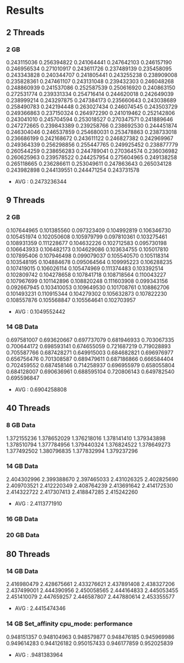 
# Results

## 2 Threads

### 2 GB

0.243115036
0.256394822
0.241064441
0.247642103
0.246157190
0.246956534
0.271010917
0.243611726
0.237489139
0.235458095
0.243343828
0.240344707
0.241805441
0.243255238
0.238909008
0.235828361
0.247461107
0.243131048
0.239432303
0.246048268
0.248860939
0.241537086
0.252587539
0.250616920
0.240863150
0.272531774
0.239331334
0.254716414
0.244620018
0.242649039
0.238999214
0.243297875
0.247384173
0.235660643
0.243038689
0.258490783
0.242194448
0.263027434
0.246074545
0.243503729
0.249366863
0.237150324
0.264972290
0.241019462
0.252142806
0.243041010
0.245704594
0.253018527
0.270347571
0.241889646
0.247272665
0.239843389
0.239258766
0.238692530
0.244451874
0.246304046
0.246537859
0.254680031
0.253478863
0.238733018
0.236686199
0.242168672
0.243611122
0.246827382
0.242969967
0.249364339
0.256298856
0.255447765
0.249925452
0.238877779
0.260544259
0.238656283
0.244789041
0.270364574
0.236036982
0.260625963
0.239578522
0.244257954
0.275604965
0.249138258
0.265118665
0.236286611
0.253049611
0.247863643
0.265034128
0.243982898
0.244139551
0.244471254
0.243731578

* AVG : 0.2473236344

## 9 Threads

### 2 GB

0.107644965
0.101385560
0.097323409
0.104992819
0.106346730
0.105451974
0.102050608
0.105979799
0.097810361
0.103275461
0.108931359
0.111228677
0.104632226
0.102712583
0.095730198
0.106643933
0.106482173
0.104629086
0.103634755
0.105017810
0.107895406
0.107946498
0.099079037
0.105540570
0.105118314
0.103548195
0.104884678
0.095064564
0.109995223
0.106288235
0.107419015
0.106026114
0.105474969
0.111374483
0.103392514
0.102809742
0.104278658
0.107841718
0.108718564
0.110043227
0.107967699
0.101142896
0.108820248
0.111603908
0.099343156
0.092667945
0.103410053
0.109649530
0.101708761
0.108862706
0.101493231
0.110915344
0.104279302
0.105632873
0.107822230
0.108557876
0.105568847
0.105564641
0.102703957

* AVG : 0.1049552442

### 14 GB Data

0.697581007
0.693620667
0.697737079
0.681946933
0.703067335
0.700644172
0.698593141
0.674655059
0.721687219
0.719028893
0.705587766
0.687428271
0.649915003
0.684682821
0.696976977
0.656756476
0.701308587
0.689479611
0.687186866
0.666584404
0.702459552
0.687458146
0.714258937
0.696955979
0.658055804
0.684128007
0.690636961
0.688595104
0.720806143
0.649782540
0.695596847

* AVG : 0.6904258808

## 40 Threads

### 8 GB Data

1.372155236
1.378652029
1.376218016
1.378141410
1.379343898
1.378510794
1.377784956
1.379440324
1.376824522
1.378649273
1.377492502
1.380796835
1.377832994
1.379237296

### 14 GB Data

2.404302996
2.399388670
2.397465033
2.431026325
2.402825690
2.409703521
2.412220349
2.408764239
2.413691642
2.414172530
2.414322722
2.417307413
2.418847285
2.415242260

* AVG : 2.4113771910


### 16 GB Data


### 20 GB Data


## 80 Threads

### 14 GB Data

2.416980479
2.428675661
2.433276621
2.437891408
2.438327206
2.437499001
2.444390956
2.450058565
2.444164833
2.445053455
2.451410079
2.447659257
2.446587807
2.447880614
2.453355577

* AVG : 2.4415474346


### 14 GB Set_affinity cpu_mode: performance

0.948151357
0.948104963
0.948579877
0.948476185
0.945969986
0.949614283
0.944126182
0.950157433
0.946177859
0.952025839


* AVG : .9481383964
